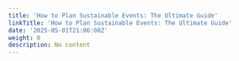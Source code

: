 ```yaml
---
title: 'How to Plan Sustainable Events: The Ultimate Guide'
linkTitle: 'How to Plan Sustainable Events: The Ultimate Guide'
date: '2025-05-01T21:06:00Z'
weight: 0
description: No content
---
```



